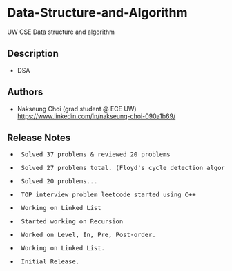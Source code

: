 # Data-Structure-and-Algorithm

UW CSE Data structure and algorithm

## Description

* DSA

## Authors

* Nakseung Choi (grad student @ ECE UW) https://www.linkedin.com/in/nakseung-choi-090a1b69/

## Release Notes

* <pre> Solved 37 problems & reviewed 20 problems                                                                   9-11-2022 </pre>
* <pre> Solved 27 problems total. (Floyd's cycle detection algorithm, hashmap/sliding window techniques)            9-07-2022 </pre>
* <pre> Solved 20 problems...                                                                                       9-05-2022 </pre>   
* <pre> TOP interview problem leetcode started using C++                                                            9-03-2022 </pre>
* <pre> Working on Linked List                                                                                      7-24-2022 </pre>
* <pre> Started working on Recursion                                                                                7-15-2022 </pre>
* <pre> Worked on Level, In, Pre, Post-order.                                                                       6-28-2022 </pre> 
* <pre> Working on Linked List.                                                                                     6-25-2022 </pre>
* <pre> Initial Release.                                                                                            6-22-2022 </pre>    
                  
